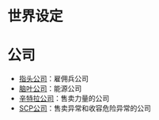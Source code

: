 # 世界设定


# 公司
- [指头公司](./指头公司/.md)：雇佣兵公司
- [脑叶公司]()：能源公司
- [辛特拉公司](./辛特拉公司/.md)：售卖力量的公司
- [SCP公司](./SCP公司/.md)：售卖异常和收容危险异常的公司